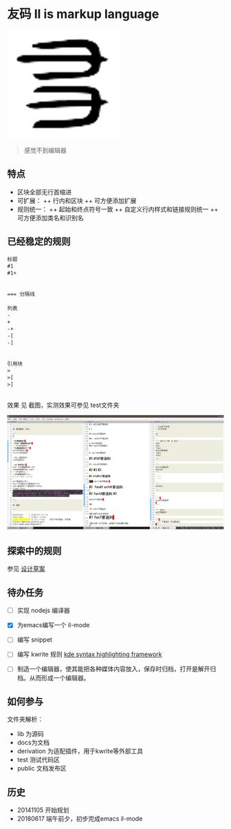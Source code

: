 # 友码 Il is markup language

![标志](/docs/images/il-logo.png)

> 感觉不到编辑器

## 特点

+ 区块全部无行首缩进
+ 可扩展：
++ 行内和区块
++ 可方便添加扩展
+ 规则统一：
++ 起始和终点符号一致
++ 自定义行内样式和链接规则统一
++ 可方便添加类名和识别名


## 已经稳定的规则

```
标题
#1
#1+


=== 分隔线

列表
-
+
-+
-[
-]


引用块
>
>[
>]


```

效果 见 截图，实测效果可参见 test文件夹

![标志](/docs/images/screen1.png)



## 探索中的规则

参见 [设计草案](/docs/2014-11-05-友码文设计草案.md)



## 待办任务

- [ ] 实现 nodejs 编译器
- [x] 为emacs编写一个 il-mode
- [ ] 编写 snippet
- [ ] 编写 kwrite 规则 [kde syntax highlighting framework](https://github.com/KDE/syntax-highlighting)
- [ ] 制造一个编辑器，使其能把各种媒体内容放入，保存时归档，打开是解开归档。从而形成一个编辑器。




## 如何参与

文件夹解析：
- lib 为源码
- docs为文档
- derivation 为适配插件，用于kwrite等外部工具
- test 测试代码区
- public 文档发布区

## 历史

+ 20141105 开始规划
+ 20180617 端午前夕，初步完成emacs il-mode


